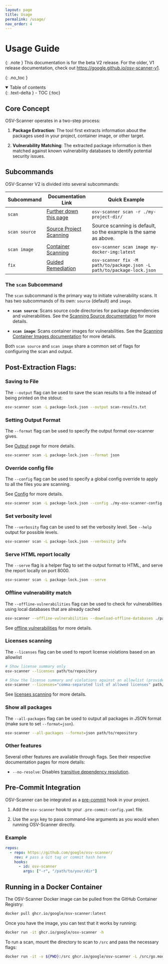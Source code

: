 ```yaml
---
layout: page
title: Usage
permalink: /usage/
nav_order: 4
---
```


# Usage Guide

{: .note }
This documentation is for the beta V2 release. For the older, V1 release documentation, check out <https://google.github.io/osv-scanner-v1>.

{: .no_toc }

<details open markdown="block">
  <summary>
    Table of contents
  </summary>
  {: .text-delta }
- TOC
{:toc}
</details>

## Core Concept

OSV-Scanner operates in a two-step process:

1. **Package Extraction**: The tool first extracts information about the packages used in your project, container image, or other target.

2. **Vulnerability Matching**: The extracted package information is then matched against known vulnerability databases to identify potential security issues.

## Subcommands

OSV-Scanner V2 is divided into several subcommands:

| Subcommand    | Documentation Link                                   | Quick Example                                                          |
| ------------- | ---------------------------------------------------- | ---------------------------------------------------------------------- |
| `scan`        | [Further down this page](./usage.md#scan-subcommand) | `osv-scanner scan -r ./my-project-dir/`                                |
| `scan source` | [Source Project Scanning]()                          | Source scanning is default, so the example is the same as above.       |
| `scan image`  | [Container Scanning](./container-image-scanning.md)  | `osv-scanner scan image my-docker-img:latest`                          |
| `fix`         | [Guided Remediation](./guided-remediation.md)        | `osv-scanner fix -M path/to/package.json -L path/to/package-lock.json` |

### The `scan` Subcommand

The `scan` subcommand is the primary way to initiate vulnerability scans. It has two subcommands of its own: `source` (default) and `image`.

- **`scan source`**: Scans source code directories for package dependencies and vulnerabilities. See the [Scanning Source documentation](./scan-source.md) for more details.

- **`scan image`**: Scans container images for vulnerabilities. See the [Scanning Container Images documentation](./scan-image.md) for more details.

Both `scan source` and `scan image` share a common set of flags for configuring the scan and output.

## Post-Extraction Flags:

### Saving to File

The `--output` flag can be used to save the scan results to a file instead of being printed on the stdout:

```bash
osv-scanner scan -L package-lock.json --output scan-results.txt
```

### Setting Output Format

The `--format` flag can be used to specify the output format osv-scanner gives.

See [Output](./output.md) page for more details.

```bash
osv-scanner scan -L package-lock.json --format json
```

### Override config file

The `--config` flag can be used to specify a global config override to apply to all the files you are scanning.

See [Config](./configuration.md) for more details.

```bash
osv-scanner scan -L package-lock.json --config ./my-osv-scanner-config.toml
```

### Set verbosity level

The `--verbosity` flag can be used to set the verbosity level. See `--help` output for possible levels.

```bash
osv-scanner scan -L package-lock.json --verbosity info
```

### Serve HTML report locally

The `--serve` flag is a helper flag to set the output format to HTML, and serve the report locally on port 8000.

```bash
osv-scanner scan -L package-lock.json --serve
```

### Offline vulnerability match

The `--offline-vulnerabilities` flag can be used to check for vulnerabilities using local databases that are already cached

```bash
osv-scanner --offline-vulnerabilities --download-offline-databases ./path/to/your/dir
```

See [offline vulnerabilities](./offline-mode.md) for more details.

### Licenses scanning

The `--licenses` flag can be used to report license violations based on an allowlist

```bash
# Show license summary only
osv-scanner --licenses path/to/repository

# Show the license summary and violations against an allowlist (provide the list after the = sign):
osv-scanner --licenses="comma-separated list of allowed licenses" path/to/directory
```

See [licenses scanning](./license-scanning.md) for more details.

### Show all packages

The `--all-packages` flag can be used to output all packages in JSON format (make sure to set `--format=json`).

```bash
osv-scanner --all-packages --format=json path/to/repository
```

### Other features

Several other features are available through flags. See their respective documentation pages for more details:

- `--no-resolve`: Disables [transitive dependency resolution](./supported_languages_and_lockfiles.md#transitive-dependency-scanning).

## Pre-Commit Integration

OSV-Scanner can be integrated as a [pre-commit](https://pre-commit.com) hook in your project.

1.  Add the `osv-scanner` hook to your `.pre-commit-config.yaml` file.

2.  Use the `args` key to pass command-line arguments as you would when running OSV-Scanner directly.

### Example

```yaml
repos:
  - repo: https://github.com/google/osv-scanner/
    rev: # pass a Git tag or commit hash here
    hooks:
      - id: osv-scanner
        args: ["-r", "/path/to/your/dir"]
```

## Running in a Docker Container

The OSV-Scanner Docker image can be pulled from the GitHub Container Registry:

```bash
docker pull ghcr.io/google/osv-scanner:latest
```

Once you have the image, you can test that it works by running:

```bash
docker run -it ghcr.io/google/osv-scanner -h
```

To run a scan, mount the directory to scan to `/src` and pass the necessary flags:

```bash
docker run -it -v ${PWD}:/src ghcr.io/google/osv-scanner -L /src/go.mod
```

